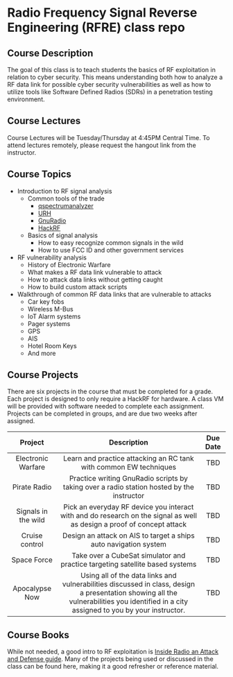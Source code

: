 # Radio Frequency Signal Reverse Engineering (RFRE) class repo

## Course Description

The goal of this class is to teach students the basics of RF exploitation in relation to cyber security.  This means understanding both how to analyze a RF data link for possible cyber security vulnerabilities as well as how to utilize tools like Software Defined Radios (SDRs) in a penetration testing environment.  

## Course Lectures

Course Lectures will be Tuesday/Thursday at 4:45PM Central Time.  To attend lectures remotely, please request the hangout link from the instructor.  

## Course Topics

*  Introduction to RF signal analysis
    * Common tools of the trade
      * [qspectrumanalyzer](https://github.com/xmikos/qspectrumanalyzer)
      * [URH](https://github.com/jopohl/urh)
      * [GnuRadio](https://www.gnuradio.org/)
      * [HackRF](https://greatscottgadgets.com/hackrf/)
    * Basics of signal analysis
      * How to easy recognize common signals in the wild
      * How to use FCC ID and other government services
* RF vulnerability analysis
    * History of Electronic Warfare
    * What makes a RF data link vulnerable to attack
    * How to attack data links without getting caught
    * How to build custom attack scripts
* Walkthrough of common RF data links that are vulnerable to attacks
  * Car key fobs
  * Wireless M-Bus
  * IoT Alarm systems
  * Pager systems
  * GPS
  * AIS
  * Hotel Room Keys
  * And more

## Course Projects

There are six projects in the course that must be completed for a grade.  Each project is designed to only require a HackRF for hardware.  A class VM will be provided with software needed to complete each assignment.  Projects can be completed in groups, and are due two weeks after assigned.  

| Project | Description | Due Date |
|:---:|:---:|:---:|
| Electronic Warfare | Learn and practice attacking an RC tank with common EW techniques | TBD |
| Pirate Radio | Practice writing GnuRadio scripts by taking over a radio station hosted by the instructor | TBD |
| Signals in the wild | Pick an everyday RF device you interact with and do research on the signal as well as design a proof of concept attack | TBD |
| Cruise control | Design an attack on AIS to target a ships auto navigation system | TBD |
| Space Force | Take over a CubeSat simulator and practice targeting satellite based systems | TBD |
| Apocalypse Now | Using all of the data links and vulnerabilities discussed in class, design a presentation showing all the vulnerabilities you identified in a city assigned to you by your instructor.  | TBD |
  
  ## Course Books

  While not needed, a good intro to RF exploitation is [Inside Radio an Attack and Defense guide](https://www.amazon.com/Inside-Radio-Attack-Defense-Guide/dp/9811084467).  Many of the projects being used or discussed in the class can be found here, making it a good refresher or reference material.  